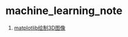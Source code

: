 # machine_learning_note
1. [matplotlib绘制3D图像](https://github.com/Limboy233/machine_learning_note/blob/main/matplotlib%203D%E5%9B%BE%E5%83%8F%E7%BB%98%E5%88%B6)
